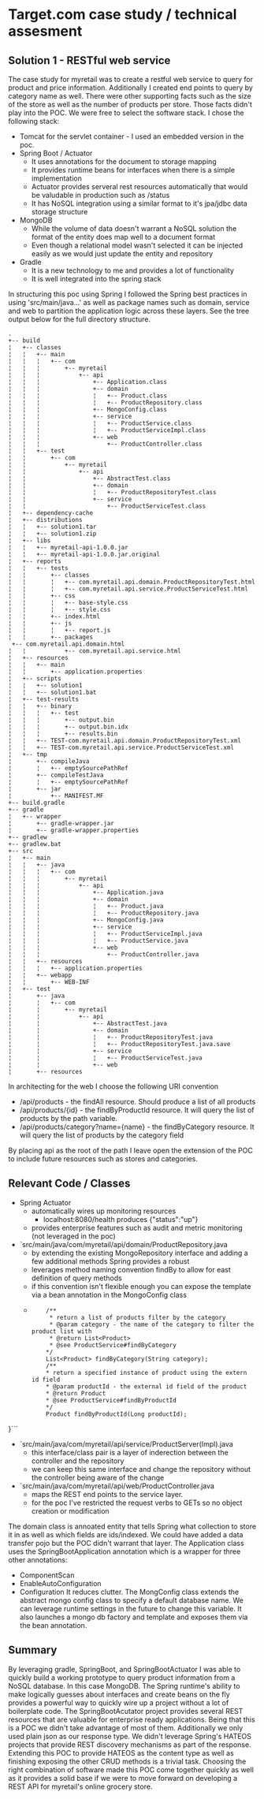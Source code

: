 # Target.com case study / technical assesment
## Solution 1 - RESTful web service

The case study for myretail was to create a restful web service to query for product and price information. Additionally I created end points to query by category name as well. There were other supporting facts 
such as the size of the store as well as the number of products per store. Those facts didn't play into the POC. We were free to select the software stack. I chose the following stack:

* Tomcat for the servlet container - I used an embedded version in the poc.
* Spring Boot / Actuator
  - It uses annotations for the document to storage mapping
  - It provides runtime beans for interfaces when there is a simple implementation
  - Actuator provides serveral rest resources automatically that would be valudable in production such as /status
  - It has NoSQL integration using a similar format to it's jpa/jdbc data storage structure
* MongoDB
  - While the volume of data doesn't warrant a NoSQL solution the format of the entity does map well to a document format
  - Even though a relational model wasn't selected it can be injected easily as we would just update the entity and repository
* Gradle
  - It is a new technology to me and provides a lot of functionality
  - It is well integrated into the spring stack
  
 In structuring this poc using Spring I followed the Spring best practices in using 'src/main/java...' as well as package names such as domain, service and web to partition the application logic across
 these layers. See the tree output below for the full directory structure.

```
.
+-- build
¦   +-- classes
¦   ¦   +-- main
¦   ¦   ¦   +-- com
¦   ¦   ¦       +-- myretail
¦   ¦   ¦           +-- api
¦   ¦   ¦               +-- Application.class
¦   ¦   ¦               +-- domain
¦   ¦   ¦               ¦   +-- Product.class
¦   ¦   ¦               ¦   +-- ProductRepository.class
¦   ¦   ¦               +-- MongoConfig.class
¦   ¦   ¦               +-- service
¦   ¦   ¦               ¦   +-- ProductService.class
¦   ¦   ¦               ¦   +-- ProductServiceImpl.class
¦   ¦   ¦               +-- web
¦   ¦   ¦                   +-- ProductController.class
¦   ¦   +-- test
¦   ¦       +-- com
¦   ¦           +-- myretail
¦   ¦               +-- api
¦   ¦                   +-- AbstractTest.class
¦   ¦                   +-- domain
¦   ¦                   ¦   +-- ProductRepositoryTest.class
¦   ¦                   +-- service
¦   ¦                       +-- ProductServiceTest.class
¦   +-- dependency-cache
¦   +-- distributions
¦   ¦   +-- solution1.tar
¦   ¦   +-- solution1.zip
¦   +-- libs
¦   ¦   +-- myretail-api-1.0.0.jar
¦   ¦   +-- myretail-api-1.0.0.jar.original
¦   +-- reports
¦   ¦   +-- tests
¦   ¦       +-- classes
¦   ¦       ¦   +-- com.myretail.api.domain.ProductRepositoryTest.html
¦   ¦       ¦   +-- com.myretail.api.service.ProductServiceTest.html
¦   ¦       +-- css
¦   ¦       ¦   +-- base-style.css
¦   ¦       ¦   +-- style.css
¦   ¦       +-- index.html
¦   ¦       +-- js
¦   ¦       ¦   +-- report.js
¦   ¦       +-- packages
 +-- com.myretail.api.domain.html
¦   ¦           +-- com.myretail.api.service.html
¦   +-- resources
¦   ¦   +-- main
¦   ¦       +-- application.properties
¦   +-- scripts
¦   ¦   +-- solution1
¦   ¦   +-- solution1.bat
¦   +-- test-results
¦   ¦   +-- binary
¦   ¦   ¦   +-- test
¦   ¦   ¦       +-- output.bin
¦   ¦   ¦       +-- output.bin.idx
¦   ¦   ¦       +-- results.bin
¦   ¦   +-- TEST-com.myretail.api.domain.ProductRepositoryTest.xml
¦   ¦   +-- TEST-com.myretail.api.service.ProductServiceTest.xml
¦   +-- tmp
¦       +-- compileJava
¦       ¦   +-- emptySourcePathRef
¦       +-- compileTestJava
¦       ¦   +-- emptySourcePathRef
¦       +-- jar
¦           +-- MANIFEST.MF
+-- build.gradle
+-- gradle
¦   +-- wrapper
¦       +-- gradle-wrapper.jar
¦       +-- gradle-wrapper.properties
+-- gradlew
+-- gradlew.bat
+-- src
¦   +-- main
¦   ¦   +-- java
¦   ¦   ¦   +-- com
¦   ¦   ¦       +-- myretail
¦   ¦   ¦           +-- api
¦   ¦   ¦               +-- Application.java
¦   ¦   ¦               +-- domain
¦   ¦   ¦               ¦   +-- Product.java
¦   ¦   ¦               ¦   +-- ProductRepository.java
¦   ¦   ¦               +-- MongoConfig.java
¦   ¦   ¦               +-- service
¦   ¦   ¦               ¦   +-- ProductServiceImpl.java
¦   ¦   ¦               ¦   +-- ProductService.java
¦   ¦   ¦               +-- web
¦   ¦   ¦                   +-- ProductController.java
¦   ¦   +-- resources
¦   ¦   ¦   +-- application.properties
¦   ¦   +-- webapp
¦   ¦       +-- WEB-INF
¦   +-- test
¦       +-- java
¦       ¦   +-- com
¦       ¦       +-- myretail
¦       ¦           +-- api
¦       ¦               +-- AbstractTest.java
¦       ¦               +-- domain
¦       ¦               ¦   +-- ProductRepositoryTest.java
¦       ¦               ¦   +-- ProductRepositoryTest.java.save
¦       ¦               +-- service
¦       ¦               ¦   +-- ProductServiceTest.java
¦       ¦               +-- web
¦       +-- resources
```

In architecting for the web I choose the following URI convention

* /api/products - the findAll resource. Should produce a list of all products
* /api/products/{id} - the findByProductId resource. It will query the list of products by the path variable.
* /api/products/category?name={name} - the findByCategory resource. It will query the list of products by the category field

By placing api as the root of the path I leave open the extension of the POC to include future resources such as stores and categories. 

## Relevant Code / Classes

* Spring Actuator
  - automatically wires up monitoring resources
    - localhost:8080/health produces {"status":"up"}
  - provides enterprise features such as audit and metric monitoring (not leveraged in the poc)
* `src/main/java/com/myretail/api/domain/ProductRepository.java
  - by extending the existing MongoRepository interface and adding a few additional methods Spring provides a robust
  - leverages method naming convention findBy<fieldname><modifiers> to allow for east definition of query methods
  - if this convention isn't flexible enough you can expose the template via a bean annotation in the MongoConfig class
  - ```public interface ProductRepository extends MongoRepository<Product, String> {
        /**
         * return a list of products filter by the category
         * @param category - the name of the category to filter the product list with
         * @return List<Product>
         * @see ProductService#findByCategory
        */
        List<Product> findByCategory(String category);
        /**
        * return a specified instance of product using the extern id field
        * @param productId - the external id field of the product
        * @return Product
        * @see ProductService#findByProductId
        */
        Product findByProductId(Long productId);
}```
* `src/main/java/com/myretail/api/service/ProductServer(Impl).java
  - this interface/class pair is a layer of inderection between the controller and the repository
  - we can keep this same interface and change the repository without the controller being aware of the change
* `src/main/java/com/myretail/api/web/ProductController.java
  - maps the REST end points to the service layer.
  - for the poc I've restricted the request verbs to GETs so no object creation or modification

The domain class is annoated entity that tells Spring what collection to store it in as well as which fields are ids/indexed. We could have
added a data transfer pojo but the POC didn't warrant that layer. The Application class uses the SpringBootApplication annotation which is a wrapper for three other annotations:
- ComponentScan
- EnableAutoConfiguration
- Configuration
It reduces clutter. The MongConfig class extends the abstract mongo config class to specify a default database name. We can leverage runtime settings in the future to change this variable. It also launches
a mongo db factory and template and exposes them via the bean annotation.

## Summary
By leveraging gradle, SpringBoot, and SpringBootActuator I was able to quickly build a working prototype to query product information from a NoSQL database. In this case MongoDB. The Spring runtime's
ability to make logically guesses about interfaces and create beans on the fly provides a powerful way to quickly wire up a project without a lot of boilerplate code. The SpringBootAcutator project provides several REST resources
that are valuable for enterprise ready applications. Being that this is a POC we didn't take advantage of most of them. Additionally we only used plain json as our response type. We didn't leverage Spring's HATEOS projects that provide
REST discovery mechanisms as part of the response. Extending this POC to provide HATEOS as the content type as well as finishing exposing the other CRUD methods is a trivial task. 
Choosing the right combination of software made this POC come together quickly as well as it provides a solid base if we were to move forward on developing a REST API for myretail's online grocery store.

